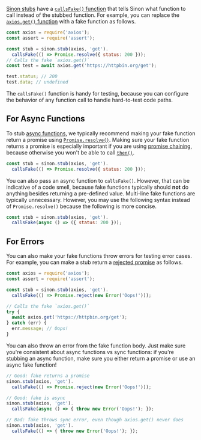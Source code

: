 [Sinon stubs](/tutorials/sinon/stub) have a [`callsFake()` function](https://sinonjs.org/releases/latest/stubs/#stubcallsfakefakefunction) that tells Sinon what function to call instead of the stubbed function.
For example, you can replace the [`axios.get()` function](/tutorials/axios/get) with a fake function as follows.

```javascript
const axios = require('axios');
const assert = require('assert');

const stub = sinon.stub(axios, 'get').
  callsFake(() => Promise.resolve({ status: 200 }));
// Calls the fake `axios.get()`
const test = await axios.get('https://httpbin.org/get');

test.status; // 200
test.data; // undefined
```

The `callsFake()` function is handy for testing, because you can configure the behavior of any function call to handle hard-to-test code paths.

For Async Functions
-------------------

To stub [async functions](/tutorials/fundamentals/async-await), we typically recommend making your fake function return a promise using [`Promise.resolve()`](/tutorials/fundamentals/promise-resolve).
Making sure your fake function returns a promise is especially important if you are using [promise chaining](/tutorials/fundamentals/promise-chaining), because otherwise you won't be able to call [`then()`](/tutorials/fundamentals/then).

```javascript
const stub = sinon.stub(axios, 'get').
  callsFake(() => Promise.resolve({ status: 200 }));
```

You can also pass an async function to `callsFake()`.
However, that can be indicative of a code smell, because fake functions typically should **not** do anything besides returning a pre-defined value.
Multi-line fake functions are typically unnecessary.
However, you may use the following syntax instead of `Promise.resolve()` because the following is more concise.

```javascript
const stub = sinon.stub(axios, 'get').
  callsFake(async () => ({ status: 200 }));
```

For Errors
----------

You can also make your fake functions throw errors for testing error cases.
For example, you can make a stub return a [rejected promise](/tutorials/fundamentals/promise-reject) as follows.

```javascript
const axios = require('axios');
const assert = require('assert');

const stub = sinon.stub(axios, 'get').
  callsFake(() => Promise.reject(new Error('Oops!')));

// Calls the fake `axios.get()`
try {
  await axios.get('https://httpbin.org/get');
} catch (err) {
  err.message; // Oops!
}
```

You can also throw an error from the fake function body.
Just make sure you're consistent about async functions vs sync functions: if you're stubbing an async function, make sure you either return a promise or use an async fake function!

```javascript
// Good: fake returns a promise
sinon.stub(axios, 'get').
  callsFake(() => Promise.reject(new Error('Oops!')));

// Good: fake is async
sinon.stub(axios, 'get').
  callsFake(async () => { throw new Error('Oops!'); });

// Bad: fake throws sync error, even though axios.get() never does
sinon.stub(axios, 'get').
  callsFake(() => { throw new Error('Oops!'); });
```